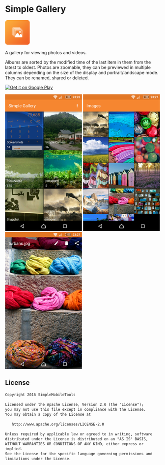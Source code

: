 # Simple Gallery
<img alt="Logo" src="app/src/main/res/mipmap-xxxhdpi/launcher.png" width="80">

A gallery for viewing photos and videos.

Albums are sorted by the modified time of the last item in them from the latest to oldest. Photos are zoomable, they can be previewed in multiple columns depending on the size of the display and portrait/landscape mode. They can be renamed, shared or deleted.

<a href='https://play.google.com/store/apps/details?id=com.simplemobiletools.gallery'><img alt='Get it on Google Play' src='https://play.google.com/intl/en_us/badges/images/generic/en_badge_web_generic.png' height=60/></a>

<img alt="App image" src="screenshots/app.png" width="250">
<img alt="App image" src="screenshots/app_2.png" width="250">
<img alt="App image" src="screenshots/app_3.png" width="250">

License
-------
    Copyright 2016 SimpleMobileTools
    
    Licensed under the Apache License, Version 2.0 (the "License");
    you may not use this file except in compliance with the License.
    You may obtain a copy of the License at
    
       http://www.apache.org/licenses/LICENSE-2.0
    
    Unless required by applicable law or agreed to in writing, software
    distributed under the License is distributed on an "AS IS" BASIS,
    WITHOUT WARRANTIES OR CONDITIONS OF ANY KIND, either express or implied.
    See the License for the specific language governing permissions and
    limitations under the License.
